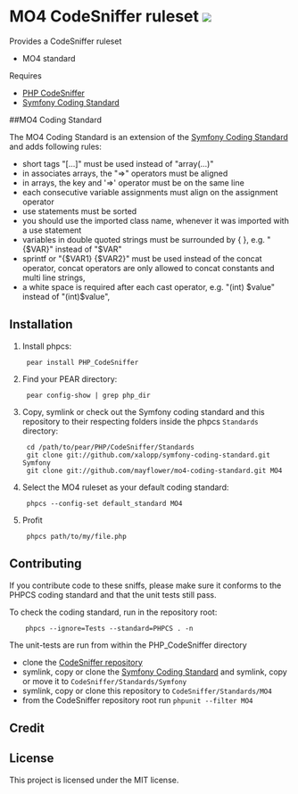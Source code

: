 # MO4 CodeSniffer ruleset <a href="https://travis-ci.org/mayflower/mo4-coding-standard/"><img src="https://secure.travis-ci.org/mayflower/mo4-coding-standard.png?branch=master"></a>

Provides a CodeSniffer ruleset

* MO4 standard

Requires

* [PHP CodeSniffer](https://github.com/squizlabs/PHP_CodeSniffer)
* [Symfony Coding Standard](https://github.com/xalopp/symfony-coding-standard)

##MO4 Coding Standard

The MO4 Coding Standard is an extension of the [Symfony Coding Standard](http://symfony.com/doc/current/contributing/code/standards.html) and adds following rules:

* short tags "[...]" must be used instead of  "array(...)"
* in associates arrays, the "=>" operators must be aligned
* in arrays, the key and '=>' operator must be on the same line
* each consecutive variable assignments must align on the assignment operator
* use statements must be sorted
* you should use the imported class name, whenever it was imported with a use statement
* variables in double quoted strings must be surrounded by { }, e.g. "{$VAR}" instead of "$VAR"
* sprintf or "{$VAR1} {$VAR2}" must be used instead of the concat operator, concat operators are only allowed to concat constants and multi line strings,
* a white space is required after each cast operator, e.g. "(int) $value" instead of "(int)$value",


## Installation

1. Install phpcs:

        pear install PHP_CodeSniffer

2. Find your PEAR directory:

        pear config-show | grep php_dir

3. Copy, symlink or check out the Symfony coding standard and this repository to their respecting folders inside the
   phpcs `Standards` directory:

        cd /path/to/pear/PHP/CodeSniffer/Standards
        git clone git://github.com/xalopp/symfony-coding-standard.git Symfony
        git clone git://github.com/mayflower/mo4-coding-standard.git MO4

4. Select the MO4 ruleset as your default coding standard:

        phpcs --config-set default_standard MO4

5. Profit

        phpcs path/to/my/file.php

## Contributing

If you contribute code to these sniffs, please make sure it conforms to the PHPCS coding standard and that the unit tests still pass.

To check the coding standard, run in the repository root:

        phpcs --ignore=Tests --standard=PHPCS . -n

The unit-tests are run from within the PHP_CodeSniffer directory

* clone the [CodeSniffer repository](https://github.com/squizlabs/PHP_CodeSniffer)
* symlink, copy or clone the [Symfony Coding Standard](https://github.com/xalopp/symfony-coding-standard) and symlink, copy or move it to `CodeSniffer/Standards/Symfony`
* symlink, copy or clone this repository to `CodeSniffer/Standards/MO4`
* from the CodeSniffer repository root run `phpunit --filter MO4`

## Credit


## License

This project is licensed under the MIT license.
